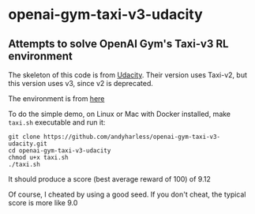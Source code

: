 # openai-gym-taxi-v3-udacity

## Attempts to solve OpenAI Gym's Taxi-v3 RL environment

The skeleton of this code is from [Udacity](https://github.com/udacity/deep-reinforcement-learning/tree/master/lab-taxi).  Their version uses Taxi-v2, but this version uses v3, since v2 is deprecated.

The environment is from [here](https://gym.openai.com/envs/Taxi-v3/)

To do the simple demo, on Linux or Mac with Docker installed, make `taxi.sh` executable and run it:
```
git clone https://github.com/andyharless/openai-gym-taxi-v3-udacity.git
cd openai-gym-taxi-v3-udacity
chmod u+x taxi.sh
./taxi.sh
```

It should produce a score (best average reward of 100) of 9.12

Of course, I cheated by using a good seed.  If you don't cheat, the typical score is more like 9.0

